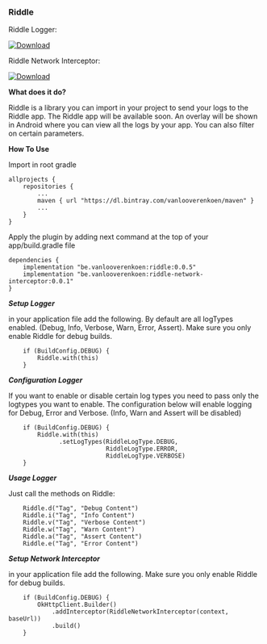 ### Riddle ### 
Riddle Logger:

[ ![Download](https://api.bintray.com/packages/vanlooverenkoen/maven/riddle/images/download.svg) ](https://bintray.com/vanlooverenkoen/maven/riddle/_latestVersion)

Riddle Network Interceptor:

[ ![Download](https://api.bintray.com/packages/vanlooverenkoen/maven/riddle-network-interceptor/images/download.svg) ](https://bintray.com/vanlooverenkoen/maven/riddle-network-interceptor/_latestVersion)

**What does it do?**

Riddle is a library you can import in your project to send your logs to the Riddle app. The Riddle app will be available soon. An overlay will be shown in Android where you can view all the logs by your app. You can also filter on certain parameters.

**How To Use**

Import in root gradle

    allprojects {
        repositories {
            ...
            maven { url "https://dl.bintray.com/vanlooverenkoen/maven" }
            ...
        }
    }

Apply the plugin by adding next command at the top of your app/build.gradle file

    dependencies {
        implementation "be.vanlooverenkoen:riddle:0.0.5"
        implementation "be.vanlooverenkoen:riddle-network-interceptor:0.0.1"
    }

***Setup Logger***

in your application file add the following. By default are all logTypes enabled. (Debug, Info, Verbose, Warn, Error, Assert). Make sure you only enable Riddle for debug builds.

        if (BuildConfig.DEBUG) {
            Riddle.with(this)
        }

***Configuration Logger***

If you want to enable or disable certain log types you need to pass only the logtypes you want to enable. The configuration below will enable logging for Debug, Error and Verbose. (Info, Warn and Assert will be disabled)

        if (BuildConfig.DEBUG) {
            Riddle.with(this)
                  .setLogTypes(RiddleLogType.DEBUG,
                               RiddleLogType.ERROR,
                               RiddleLogType.VERBOSE)
        }

***Usage Logger***

Just call the methods on Riddle:
 
        Riddle.d("Tag", "Debug Content")       
        Riddle.i("Tag", "Info Content")       
        Riddle.v("Tag", "Verbose Content")       
        Riddle.w("Tag", "Warn Content")       
        Riddle.a("Tag", "Assert Content")     
        Riddle.e("Tag", "Error Content")
        
        
 ***Setup Network Interceptor***

in your application file add the following. Make sure you only enable Riddle for debug builds.

        if (BuildConfig.DEBUG) {
            OkHttpClient.Builder()
                .addInterceptor(RiddleNetworkInterceptor(context, baseUrl))
                .build()
        }       
 
